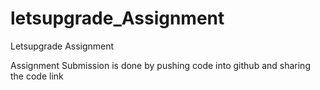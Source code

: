 # letsupgrade_Assignment
Letsupgrade Assignment

Assignment Submission is done by pushing code into github and sharing the code link
